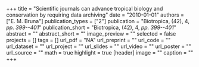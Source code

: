 +++
title = "Scientific journals can advance tropical biology and conservation by requiring data archiving"
date = "2010-01-01"
authors = ["E. M. Bruna"]
publication_types = ["2"]
publication = "Biotropica, (42), 4, _pp. 399--401_"
publication_short = "Biotropica, (42), 4, _pp. 399--401_"
abstract = ""
abstract_short = ""
image_preview = ""
selected = false
projects = []
tags = []
url_pdf = "NA"
url_preprint = ""
url_code = ""
url_dataset = ""
url_project = ""
url_slides = ""
url_video = ""
url_poster = ""
url_source = ""
math = true
highlight = true
[header]
image = ""
caption = ""
+++
